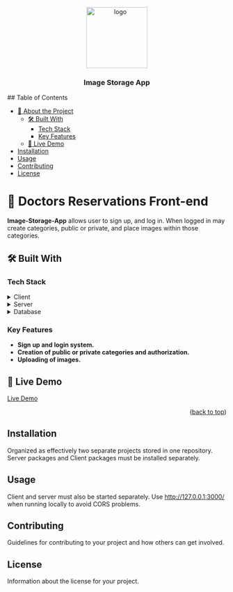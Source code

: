 <div align="center">
  <img src="./src/assets/doctors Icon.png" alt="logo" width="140"  height="auto" />
  <br/>

  <h3><b>Image Storage App</b></h3>

</div>
## Table of Contents

- [📖 About the Project](#about-project)
  - [🛠 Built With](#built-with)
    - [Tech Stack](#tech-stack)
    - [Key Features](#key-features)
  - [🚀 Live Demo](#live-demo)
- [Installation](#installation)
- [Usage](#usage)
- [Contributing](#contributing)
- [License](#license)



<!-- PROJECT DESCRIPTION -->

# 📖 Doctors Reservations Front-end <a name="about-project"></a>


**Image-Storage-App** allows user to sign up, and log in. When logged in may create categories, public or private, and place images within those categories.

## 🛠 Built With <a name="built-with"></a>

### Tech Stack <a name="tech-stack"></a>


<details>
  <summary>Client</summary>
  <ul>
    <li><a href="https://reactjs.org/">React.js</a></li>
  </ul>
</details>

<details>
  <summary>Server</summary>
  <ul>
    <li><a href="https://expressjs.com/">Express.js</a></li>
  </ul>
</details>

<details>
<summary>Database</summary>
  <ul>
    <li><a href="https://www.postgresql.org/">PostgreSQL</a></li>
  </ul>
</details>

<!-- Features -->

### Key Features <a name="key-features"></a>


- **Sign up and login system.**
- **Creation of public or private categories and authorization.**
- **Uploading of images.**

<!-- LIVE DEMO -->

## 🚀 Live Demo <a name="live-demo"></a>

[Live Demo](https://deployment--tiny-sunburst-e4134c.netlify.app/)

<p align="right">(<a href="#readme-top">back to top</a>)</p>

## Installation

Organized as effectively two separate projects stored in one repository. Server packages and Client packages must be installed separately.

## Usage

Client and server must also be started separately. Use http://127.0.0.1:3000/ when running locally to avoid CORS problems.

## Contributing

Guidelines for contributing to your project and how others can get involved.

## License

Information about the license for your project.
